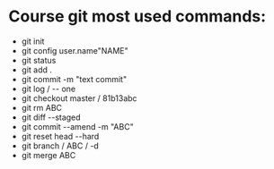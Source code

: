 # Course git most used commands:
- git init
- git config user.name"NAME"
- git status
- git add .
- git commit -m "text commit"
- git log / -- one
- git checkout master / 81b13abc
- git rm ABC
- git diff --staged
- git commit --amend -m "ABC"
- git reset head --hard
- git branch / ABC / -d
- git merge ABC
